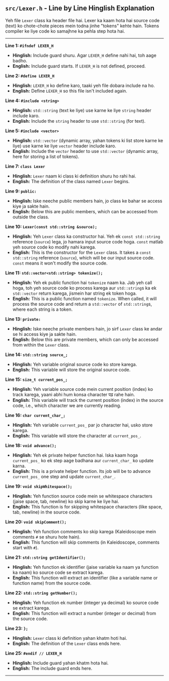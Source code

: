## `src/Lexer.h` - Line by Line Hinglish Explanation

Yeh file `Lexer` class ka header file hai. Lexer ka kaam hota hai source code (text) ko chote-chote pieces mein todna jinhe "tokens" kehte hain. Tokens compiler ke liye code ko samajhne ka pehla step hota hai.

---

**Line 1: `#ifndef LEXER_H`**

- **Hinglish:** Include guard shuru. Agar `LEXER_H` define nahi hai, toh aage badho.
- **English:** Include guard starts. If `LEXER_H` is not defined, proceed.

**Line 2: `#define LEXER_H`**

- **Hinglish:** `LEXER_H` ko define karo, taaki yeh file dobara include na ho.
- **English:** Define `LEXER_H` so this file isn't included again.

**Line 4: `#include <string>`**

- **Hinglish:** `std::string` (text ke liye) use karne ke liye `string` header include karo.
- **English:** Include the `string` header to use `std::string` (for text).

**Line 5: `#include <vector>`**

- **Hinglish:** `std::vector` (dynamic array, yahan tokens ki list store karne ke liye) use karne ke liye `vector` header include karo.
- **English:** Include the `vector` header to use `std::vector` (dynamic array, here for storing a list of tokens).

**Line 7: `class Lexer`**

- **Hinglish:** `Lexer` naam ki class ki definition shuru ho rahi hai.
- **English:** The definition of the class named `Lexer` begins.

**Line 9: `public:`**

- **Hinglish:** Iske neeche public members hain, jo class ke bahar se access kiye ja sakte hain.
- **English:** Below this are public members, which can be accessed from outside the class.

**Line 10: `Lexer(const std::string &source);`**

- **Hinglish:** Yeh `Lexer` class ka constructor hai. Yeh ek `const std::string` reference (`source`) lega, jo hamara input source code hoga. `const` matlab yeh source code ko modify nahi karega.
- **English:** This is the constructor for the `Lexer` class. It takes a `const std::string` reference (`source`), which will be our input source code. `const` means it won't modify the source code.

**Line 11: `std::vector<std::string> tokenize();`**

- **Hinglish:** Yeh ek public function hai `tokenize` naam ka. Jab yeh call hoga, toh yeh source code ko process karega aur `std::string`s ka ek `std::vector` return karega, jismein har string ek token hoga.
- **English:** This is a public function named `tokenize`. When called, it will process the source code and return a `std::vector` of `std::string`s, where each string is a token.

**Line 13: `private:`**

- **Hinglish:** Iske neeche private members hain, jo sirf `Lexer` class ke andar se hi access kiye ja sakte hain.
- **English:** Below this are private members, which can only be accessed from within the `Lexer` class.

**Line 14: `std::string source_;`**

- **Hinglish:** Yeh variable original source code ko store karega.
- **English:** This variable will store the original source code.

**Line 15: `size_t current_pos_;`**

- **Hinglish:** Yeh variable source code mein current position (index) ko track karega, yaani abhi hum konsa character पढ़ rahe hain.
- **English:** This variable will track the current position (index) in the source code, i.e., which character we are currently reading.

**Line 16: `char current_char_;`**

- **Hinglish:** Yeh variable `current_pos_` par jo character hai, usko store karega.
- **English:** This variable will store the character at `current_pos_`.

**Line 18: `void advance();`**

- **Hinglish:** Yeh ek private helper function hai. Iska kaam hoga `current_pos_` ko ek step aage badhana aur `current_char_` ko update karna.
- **English:** This is a private helper function. Its job will be to advance `current_pos_` one step and update `current_char_`.

**Line 19: `void skipWhitespace();`**

- **Hinglish:** Yeh function source code mein se whitespace characters (jaise space, tab, newline) ko skip karne ke liye hai.
- **English:** This function is for skipping whitespace characters (like space, tab, newline) in the source code.

**Line 20: `void skipComment();`**

- **Hinglish:** Yeh function comments ko skip karega (Kaleidoscope mein comments `#` se shuru hote hain).
- **English:** This function will skip comments (in Kaleidoscope, comments start with `#`).

**Line 21: `std::string getIdentifier();`**

- **Hinglish:** Yeh function ek identifier (jaise variable ka naam ya function ka naam) ko source code se extract karega.
- **English:** This function will extract an identifier (like a variable name or function name) from the source code.

**Line 22: `std::string getNumber();`**

- **Hinglish:** Yeh function ek number (integer ya decimal) ko source code se extract karega.
- **English:** This function will extract a number (integer or decimal) from the source code.

**Line 23: `};`**

- **Hinglish:** `Lexer` class ki definition yahan khatm hoti hai.
- **English:** The definition of the `Lexer` class ends here.

**Line 25: `#endif // LEXER_H`**

- **Hinglish:** Include guard yahan khatm hota hai.
- **English:** The include guard ends here.

---
